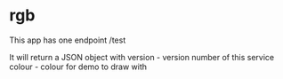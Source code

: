 # rgb
  
This app has one endpoint /test

It will return a JSON object with 
version - version number of this service
colour - colour for demo to draw with


